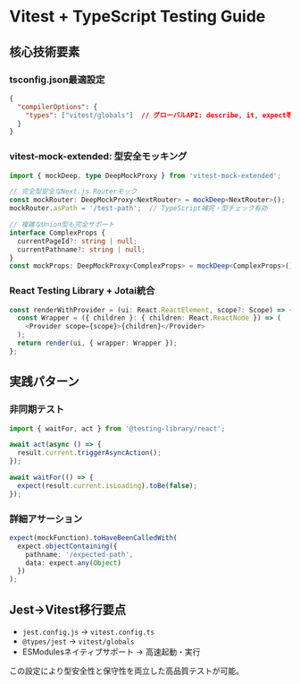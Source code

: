 # Vitest + TypeScript Testing Guide

## 核心技術要素

### tsconfig.json最適設定
```json
{
  "compilerOptions": {
    "types": ["vitest/globals"]  // グローバルAPI: describe, it, expect等をインポート不要化
  }
}
```

### vitest-mock-extended: 型安全モッキング
```typescript
import { mockDeep, type DeepMockProxy } from 'vitest-mock-extended';

// 完全型安全なNext.js Routerモック
const mockRouter: DeepMockProxy<NextRouter> = mockDeep<NextRouter>();
mockRouter.asPath = '/test-path';  // TypeScript補完・型チェック有効

// 複雑なUnion型も完全サポート
interface ComplexProps {
  currentPageId?: string | null;
  currentPathname?: string | null;
}
const mockProps: DeepMockProxy<ComplexProps> = mockDeep<ComplexProps>();
```

### React Testing Library + Jotai統合
```typescript
const renderWithProvider = (ui: React.ReactElement, scope?: Scope) => {
  const Wrapper = ({ children }: { children: React.ReactNode }) => (
    <Provider scope={scope}>{children}</Provider>
  );
  return render(ui, { wrapper: Wrapper });
};
```

## 実践パターン

### 非同期テスト
```typescript
import { waitFor, act } from '@testing-library/react';

await act(async () => {
  result.current.triggerAsyncAction();
});

await waitFor(() => {
  expect(result.current.isLoading).toBe(false);
});
```

### 詳細アサーション
```typescript
expect(mockFunction).toHaveBeenCalledWith(
  expect.objectContaining({
    pathname: '/expected-path',
    data: expect.any(Object)
  })
);
```

## Jest→Vitest移行要点
- `jest.config.js` → `vitest.config.ts`
- `@types/jest` → `vitest/globals`
- ESModulesネイティブサポート → 高速起動・実行

この設定により型安全性と保守性を両立した高品質テストが可能。